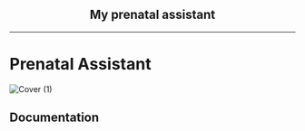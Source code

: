 
<h2 align="center">
My prenatal assistant
</h2>

---

# Prenatal Assistant

![Cover (1)](https://user-images.githubusercontent.com/62207970/203555313-db396678-8768-4b6a-9211-68c394f2a13c.png)



## Documentation

